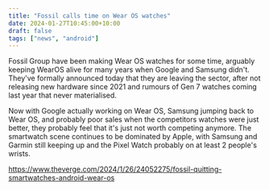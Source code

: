 ```yaml
---
title: "Fossil calls time on Wear OS watches"
date: 2024-01-27T10:45:00+10:00
draft: false
tags: ["news", "android"]
---
```


Fossil Group have been making Wear OS watches for some time, arguably keeping WearOS alive for many years when Google and Samsung didn't. They've formally announced today that they are leaving the sector, after not releasing new hardware since 2021 and rumours of Gen 7 watches coming last year that never materialised.

Now with Google actually working on Wear OS, Samsung jumping back to Wear OS, and probably poor sales when the competitors watches were just better, they probably feel that it's just not worth competing anymore. The smartwatch scene continues to be dominated by Apple, with Samsung and Garmin still keeping up and the Pixel Watch probably on at least 2 people's wrists.

https://www.theverge.com/2024/1/26/24052275/fossil-quitting-smartwatches-android-wear-os
